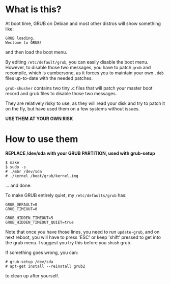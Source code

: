 What is this?
=============

At boot time, GRUB on Debian and most other distros will show something like:

    GRUB loading.
    Weclome to GRUB!

and then load the boot menu.

By editing `/etc/default/grub`, you can easily disable the boot menu. However,
to disable those two messages, you have to patch `grub` and recompile, which is
cumbersone, as it forces you to maintain your own `.deb` files up-to-date with
the needed patches.

`grub-shusher` contains two tiny .c files that will patch your master boot record
and grub files to disable those two messages.   

They are relatively risky to use, as they will read your disk and try to patch
it on the fly, but have used them on a few systems without issues.

**USE THEM AT YOUR OWN RISK**


How to use them
===============

**REPLACE /dev/sda with your GRUB PARTITION, used with grub-setup**

    $ make
    $ sudo -s
    # ./mbr /dev/sda
    # ./kernel /boot/grub/kernel.img

... and done.

To make GRUB entirely quiet, my `/etc/defaults/grub` has:

    GRUB_DEFAULT=0
    GRUB_TIMEOUT=0
     
    GRUB_HIDDEN_TIMEOUT=5
    GRUB_HIDDEN_TIMEOUT_QUIET=true

Note that once you have those lines, you need to run `update-grub`, and on next reboot,
you will have to press 'ESC' or keep 'shift' pressed to get into the grub menu. I suggest
you try this before you `shush` grub.

If something goes wrong, you can:

    # grub-setup /dev/sda
    # apt-get install --reinstall grub2

to clean up after yourself.
